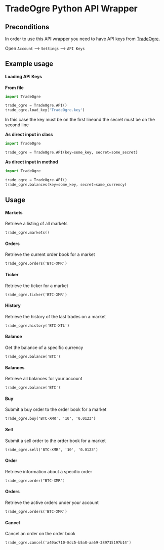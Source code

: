 # TradeOgre Python API Wrapper

## Preconditions
In order to use this API wrapper you need to have API keys from [TradeOgre](https://tradeogre.com).

Open `Account` --> `Settings` --> `API Keys`

## Example usage

#### Loading API Keys

__From file__
```python
import TradeOgre

trade_ogre = TradeOgre.API()
trade_ogre.load_key('TradeOgre.key')
```
In this case the key must be on the first lineand the secret must be on the second line

__As direct input in class__
```python
import TradeOgre

trade_ogre = TradeOgre.API(key=some_key, secret=some_secret)
```

__As direct input in method__
```python
import TradeOgre

trade_ogre = TradeOgre.API()
trade_ogre.balances(key=some_key, secret=same_currency)
```

## Usage

#### Markets
Retrieve a listing of all markets
```
trade_ogre.markets()
```

#### Orders
Retrieve the current order book for a market
```
trade_ogre.orders('BTC-XMR')
```

#### Ticker
Retrieve the ticker for a market
```
trade_ogre.ticker('BTC-XMR')
```

#### History
Retrieve the history of the last trades on a market
```
trade_ogre.history('BTC-XTL')
```

#### Balance
Get the balance of a specific currency
```
trade_ogre.balance('BTC')
```

#### Balances
Retrieve all balances for your account
```
trade_ogre.balance('BTC')
```

#### Buy
Submit a buy order to the order book for a market
```
trade_ogre.buy('BTC-XMR', '10', '0.0123')
```

#### Sell
Submit a sell order to the order book for a market
```
trade_ogre.sell('BTC-XMR', '10', '0.0123')
```

#### Order
Retrieve information about a specific order
```
trade_ogre.order("BTC-XMR")
```

#### Orders
Retrieve the active orders under your account
```
trade_ogre.orders('BTC-XMR')
```

#### Cancel
Cancel an order on the order book
```
trade_ogre.cancel('a40ac710-8dc5-b5a8-aa69-389715197b14')
```